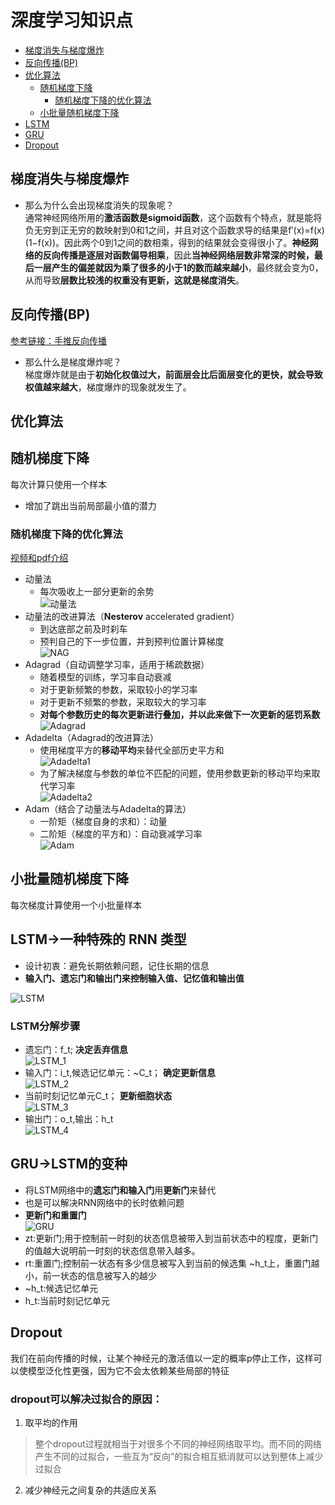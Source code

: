 # 深度学习知识点
* [梯度消失与梯度爆炸](#梯度消失与梯度爆炸)
* [反向传播(BP)](#反向传播(BP))
* [优化算法](#优化算法)
  * [随机梯度下降](#随机梯度下降)
    * [随机梯度下降的优化算法](#随机梯度下降的优化算法)
  * [小批量随机梯度下降](#小批量随机梯度下降) 
* [LSTM](#LSTM)
* [GRU](#GRU)
* [Dropout](#Dropout)

<span id="梯度消失与梯度爆炸"></span>
## 梯度消失与梯度爆炸
* 那么为什么会出现梯度消失的现象呢？  
通常神经网络所用的**激活函数是sigmoid函数**，这个函数有个特点，就是能将负无穷到正无穷的数映射到0和1之间，并且对这个函数求导的结果是f′(x)=f(x)(1−f(x))。因此两个0到1之间的数相乘，得到的结果就会变得很小了。**神经网络的反向传播是逐层对函数偏导相乘**，因此**当神经网络层数非常深的时候，最后一层产生的偏差就因为乘了很多的小于1的数而越来越小**，最终就会变为0，从而导致**层数比较浅的权重没有更新，这就是梯度消失**。

<span id="反向传播(BP)"></span>
## 反向传播(BP)
[参考链接：手推反向传播](https://www.cnblogs.com/makefile/p/BP.html)

* 那么什么是梯度爆炸呢？  
梯度爆炸就是由于**初始化权值过大，前面层会比后面层变化的更快，就会导致权值越来越大**，梯度爆炸的现象就发生了。

<span id="优化算法"></span>
## 优化算法
<span id="随机梯度下降"></span>
## 随机梯度下降
每次计算只使用一个样本
* 增加了跳出当前局部最小值的潜力

<span id="随机梯度下降的优化算法"></span>
### 随机梯度下降的优化算法
[视频和pdf介绍](https://ask.julyedu.com/question/7913)
* 动量法
  * 每次吸收上一部分更新的余势  
  ![动量法](https://i.ibb.co/VxQk4zH/image.png)
* 动量法的改进算法（**Nesterov** accelerated gradient）
  * 到达底部之前及时刹车
  * 预判自己的下一步位置，并到预判位置计算梯度  
  ![NAG](https://i.ibb.co/mtjSN0b/NAG.png)
* Adagrad（自动调整学习率，适用于稀疏数据）
  * 随着模型的训练，学习率自动衰减 
  * 对于更新频繁的参数，采取较小的学习率
  * 对于更新不频繁的参数，采取较大的学习率
  * **对每个参数历史的每次更新进行叠加，并以此来做下一次更新的惩罚系数**  
  ![Adagrad](https://i.ibb.co/yXsKS00/Adagrad.png)
* Adadelta（Adagrad的改进算法）
  * 使用梯度平方的**移动平均**来替代全部历史平方和  
  ![Adadelta1](https://i.ibb.co/HF28PgZ/Adadelta1.png)
  * 为了解决梯度与参数的单位不匹配的问题，使用参数更新的移动平均来取代学习率  
  ![Adadelta2](https://i.ibb.co/rvcDkZ6/Adadelta2.png)
* Adam（结合了动量法与Adadelta的算法）
  * 一阶矩（梯度自身的求和）：动量
  * 二阶矩（梯度的平方和）：自动衰减学习率  
  ![Adam](https://i.ibb.co/6sNT1w5/Adam.png)
  
<span id="小批量随机梯度下降"></span>
## 小批量随机梯度下降
每次梯度计算使用一个小批量样本

<span id="LSTM"></span>
## LSTM->一种特殊的 RNN 类型
* 设计初衷：避免长期依赖问题，记住长期的信息
* **输入门、遗忘门和输出门来控制输入值、记忆值和输出值**  

![LSTM](https://i.ibb.co/vs4x5sn/LSTM.png)  
### LSTM分解步骤
* 遗忘门：f_t;                    **决定丢弃信息**  
![LSTM_1](https://i.ibb.co/GC8Dhjt/LSTM-1.png)  
* 输入门：i_t,候选记忆单元：~C_t；  **确定更新信息**  
![LSTM_2](https://i.ibb.co/gTkR7tY/LSTM-2.png)  
* 当前时刻记忆单元C_t；            **更新细胞状态**  
![LSTM_3](https://i.ibb.co/GtYBZKD/LSTM-3.png)  
* 输出门：o_t,输出：h_t  
![LSTM_4](https://i.ibb.co/72XpDfy/LSTM-4.png)  

<span id="GRU"></span>
## GRU->LSTM的变种
* 将LSTM网络中的**遗忘门和输入门**用**更新门**来替代
* 也是可以解决RNN网络中的长时依赖问题
* **更新门和重置门**  
![GRU](https://i.ibb.co/4gjb1rc/GRU.png)  
* zt:更新门;用于控制前一时刻的状态信息被带入到当前状态中的程度，更新门的值越大说明前一时刻的状态信息带入越多。
* rt:重置门;控制前一状态有多少信息被写入到当前的候选集 ~h_t上，重置门越小，前一状态的信息被写入的越少
* ~h_t:候选记忆单元
* h_t:当前时刻记忆单元

<span id="Dropout"></span>
## Dropout
我们在前向传播的时候，让某个神经元的激活值以一定的概率p停止工作，这样可以使模型泛化性更强，因为它不会太依赖某些局部的特征  
### dropout可以解决过拟合的原因：
1. 取平均的作用  
> 整个dropout过程就相当于对很多个不同的神经网络取平均。而不同的网络产生不同的过拟合，一些互为“反向”的拟合相互抵消就可以达到整体上减少过拟合

2. 减少神经元之间复杂的共适应关系
